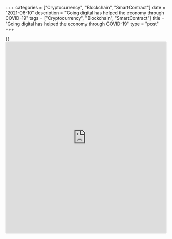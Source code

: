 +++
categories = ["Cryptocurrency", "Blockchain", "SmartContract"]
date = "2021-06-10"
description = "Going digital has helped the economy through COVID-19"
tags = ["Cryptocurrency", "Blockchain", "SmartContract"]
title = "Going digital has helped the economy through COVID-19"
type = "post"
+++

{{<iframe id="large-banner" src="https://www.bounty.group/#slide=17.0" width="100%" height="600" scrolling="no" style="border: 0px solid rgb(216, 221, 230); border-radius: 3px;">}}

## We’re on the road to recovery

The Canadian economy is starting to bounce back from the pandemic.

Lockdown measures have reduced case numbers, and the fast-tracked
vaccination rollout is reason for optimism. The economy is growing,
household spending is up, and global prices of oil and other commodities
are rising. But Canada observed weak employment numbers this spring, as
the second and third waves of the pandemic posed setbacks.

The inflation story, though, is a bit more complicated than usual.
Prices have rebounded from 2020 and, in some cases, have risen much
higher. Inflation is now above our 2 percent target—around 3.5 percent.
This is mainly because inflation is measured by comparing today’s prices
with those from last year. In this case, that’s when the pandemic caused
prices to plummet.
